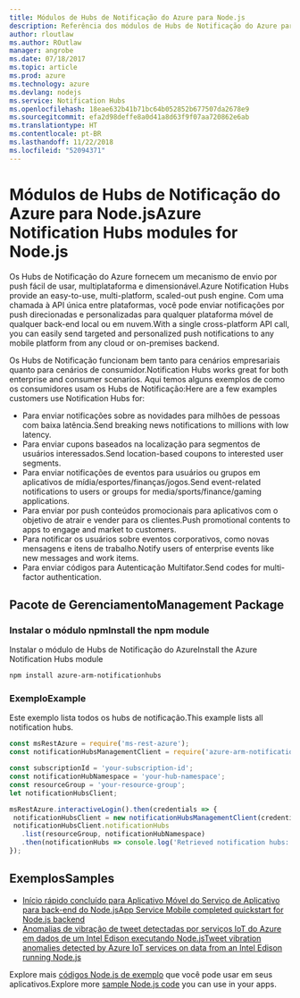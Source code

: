```yaml
---
title: Módulos de Hubs de Notificação do Azure para Node.js
description: Referência dos módulos de Hubs de Notificação do Azure para Node.js
author: rloutlaw
ms.author: ROutlaw
manager: angrobe
ms.date: 07/18/2017
ms.topic: article
ms.prod: azure
ms.technology: azure
ms.devlang: nodejs
ms.service: Notification Hubs
ms.openlocfilehash: 18eae632b41b71bc64b052852b677507da2678e9
ms.sourcegitcommit: efa2d98deffe8a0d41a8d63f9f07aa720862e6ab
ms.translationtype: HT
ms.contentlocale: pt-BR
ms.lasthandoff: 11/22/2018
ms.locfileid: "52094371"
---
```

# <a name="azure-notification-hubs-modules-for-nodejs"></a><span data-ttu-id="a90a2-103">Módulos de Hubs de Notificação do Azure para Node.js</span><span class="sxs-lookup"><span data-stu-id="a90a2-103">Azure Notification Hubs modules for Node.js</span></span>

<span data-ttu-id="a90a2-104">Os Hubs de Notificação do Azure fornecem um mecanismo de envio por push fácil de usar, multiplataforma e dimensionável.</span><span class="sxs-lookup"><span data-stu-id="a90a2-104">Azure Notification Hubs provide an easy-to-use, multi-platform, scaled-out push engine.</span></span> <span data-ttu-id="a90a2-105">Com uma chamada à API única entre plataformas, você pode enviar notificações por push direcionadas e personalizadas para qualquer plataforma móvel de qualquer back-end local ou em nuvem.</span><span class="sxs-lookup"><span data-stu-id="a90a2-105">With a single cross-platform API call, you can easily send targeted and personalized push notifications to any mobile platform from any cloud or on-premises backend.</span></span>

<span data-ttu-id="a90a2-106">Os Hubs de Notificação funcionam bem tanto para cenários empresariais quanto para cenários de consumidor.</span><span class="sxs-lookup"><span data-stu-id="a90a2-106">Notification Hubs works great for both enterprise and consumer scenarios.</span></span> <span data-ttu-id="a90a2-107">Aqui temos alguns exemplos de como os consumidores usam os Hubs de Notificação:</span><span class="sxs-lookup"><span data-stu-id="a90a2-107">Here are a few examples customers use Notification Hubs for:</span></span>
- <span data-ttu-id="a90a2-108">Para enviar notificações sobre as novidades para milhões de pessoas com baixa latência.</span><span class="sxs-lookup"><span data-stu-id="a90a2-108">Send breaking news notifications to millions with low latency.</span></span>
- <span data-ttu-id="a90a2-109">Para enviar cupons baseados na localização para segmentos de usuários interessados.</span><span class="sxs-lookup"><span data-stu-id="a90a2-109">Send location-based coupons to interested user segments.</span></span>
- <span data-ttu-id="a90a2-110">Para enviar notificações de eventos para usuários ou grupos em aplicativos de mídia/esportes/finanças/jogos.</span><span class="sxs-lookup"><span data-stu-id="a90a2-110">Send event-related notifications to users or groups for media/sports/finance/gaming applications.</span></span>
- <span data-ttu-id="a90a2-111">Para enviar por push conteúdos promocionais para aplicativos com o objetivo de atrair e vender para os clientes.</span><span class="sxs-lookup"><span data-stu-id="a90a2-111">Push promotional contents to apps to engage and market to customers.</span></span>
- <span data-ttu-id="a90a2-112">Para notificar os usuários sobre eventos corporativos, como novas mensagens e itens de trabalho.</span><span class="sxs-lookup"><span data-stu-id="a90a2-112">Notify users of enterprise events like new messages and work items.</span></span>
- <span data-ttu-id="a90a2-113">Para enviar códigos para Autenticação Multifator.</span><span class="sxs-lookup"><span data-stu-id="a90a2-113">Send codes for multi-factor authentication.</span></span>

## <a name="management-package"></a><span data-ttu-id="a90a2-114">Pacote de Gerenciamento</span><span class="sxs-lookup"><span data-stu-id="a90a2-114">Management Package</span></span>

### <a name="install-the-npm-module"></a><span data-ttu-id="a90a2-115">Instalar o módulo npm</span><span class="sxs-lookup"><span data-stu-id="a90a2-115">Install the npm module</span></span>

<span data-ttu-id="a90a2-116">Instalar o módulo de Hubs de Notificação do Azure</span><span class="sxs-lookup"><span data-stu-id="a90a2-116">Install the Azure Notification Hubs module</span></span> 

```bash
npm install azure-arm-notificationhubs
```

### <a name="example"></a><span data-ttu-id="a90a2-117">Exemplo</span><span class="sxs-lookup"><span data-stu-id="a90a2-117">Example</span></span>

<span data-ttu-id="a90a2-118">Este exemplo lista todos os hubs de notificação.</span><span class="sxs-lookup"><span data-stu-id="a90a2-118">This example lists all notification hubs.</span></span>

 ```javascript
const msRestAzure = require('ms-rest-azure');
const notificationHubsManagementClient = require('azure-arm-notificationhubs');

const subscriptionId = 'your-subscription-id';
const notificationHubNamespace = 'your-hub-namespace';
const resourceGroup = 'your-resource-group';
let notificationHubsClient;

msRestAzure.interactiveLogin().then(credentials => {
  notificationHubsClient = new notificationHubsManagementClient(credentials, subscriptionId);
  notificationHubsClient.notificationHubs
    .list(resourceGroup, notificationHubNamespace)
    .then(notificationHubs => console.log('Retrieved notification hubs: ', notificationHubs));
});
```

## <a name="samples"></a><span data-ttu-id="a90a2-119">Exemplos</span><span class="sxs-lookup"><span data-stu-id="a90a2-119">Samples</span></span>

* [<span data-ttu-id="a90a2-120">Início rápido concluído para Aplicativo Móvel do Serviço de Aplicativo para back-end do Node.js</span><span class="sxs-lookup"><span data-stu-id="a90a2-120">App Service Mobile completed quickstart for Node.js backend</span></span>](https://azure.microsoft.com/resources/samples/app-service-mobile-nodejs-backend-quickstart/)
* [<span data-ttu-id="a90a2-121">Anomalias de vibração de tweet detectadas por serviços IoT do Azure em dados de um Intel Edison executando Node.js</span><span class="sxs-lookup"><span data-stu-id="a90a2-121">Tweet vibration anomalies detected by Azure IoT services on data from an Intel Edison running Node.js</span></span>](https://azure.microsoft.com/resources/samples/iot-hub-nodejs-intel-edison-vibration-anomaly-detection/)

<span data-ttu-id="a90a2-122">Explore mais [códigos Node.js de exemplo](https://azure.microsoft.com/resources/samples/?platform=nodejs) que você pode usar em seus aplicativos.</span><span class="sxs-lookup"><span data-stu-id="a90a2-122">Explore more [sample Node.js code](https://azure.microsoft.com/resources/samples/?platform=nodejs) you can use in your apps.</span></span>
